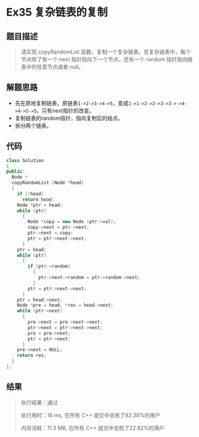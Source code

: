 # Ex35 复杂链表的复制

## 题目描述

> 请实现 copyRandomList 函数，复制一个复杂链表。在复杂链表中，每个节点除了有一个 next 指针指向下一个节点，还有一个 random 指针指向链表中的任意节点或者 null。
>

## 解题思路

* 先在原地复制链表，原链表`1->2->3->4->5`，变成`1->1->2->2->3->3->->4->4->5->5`。只有next指针的改变。
* 复制链表的random指针，指向复制后的结点。
* 拆分两个链表。

## 代码

```cpp
class Solution
{
public:
  Node *
  copyRandomList (Node *head)
  {
    if (!head)
      return head;
    Node *ptr = head;
    while (ptr)
      {
        Node *copy = new Node (ptr->val);
        copy->next = ptr->next;
        ptr->next = copy;
        ptr = ptr->next->next;
      }
    ptr = head;
    while (ptr)
      {
        if (ptr->random)
          {
            ptr->next->random = ptr->random->next;
          }
        ptr = ptr->next->next;
      }
    ptr = head->next;
    Node *pre = head, *res = head->next;
    while (ptr->next)
      {
        pre->next = pre->next->next;
        ptr->next = ptr->next->next;
        pre = pre->next;
        ptr = ptr->next;
      }
    pre->next = NULL;
    return res;
  }
};
```

## 结果

> 执行结果：通过
>
> 执行用时：16 ms, 在所有 C++ 提交中击败了82.38%的用户
>
> 内存消耗：11.3 MB, 在所有 C++ 提交中击败了22.82%的用户
